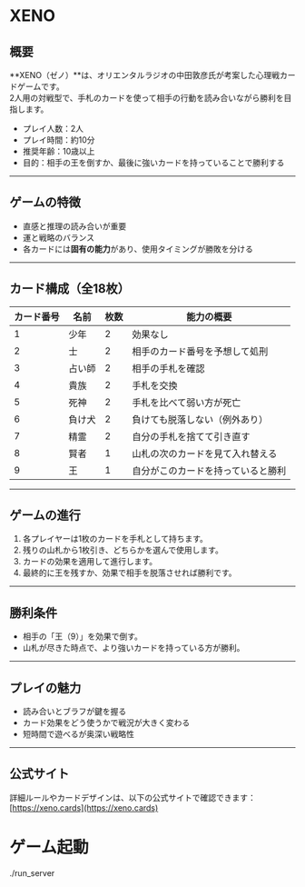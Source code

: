 # XENO

## 概要
**XENO（ゼノ）**は、オリエンタルラジオの中田敦彦氏が考案した心理戦カードゲームです。  
2人用の対戦型で、手札のカードを使って相手の行動を読み合いながら勝利を目指します。

- プレイ人数：2人
- プレイ時間：約10分
- 推奨年齢：10歳以上
- 目的：相手の王を倒すか、最後に強いカードを持っていることで勝利する

---

## ゲームの特徴
- 直感と推理の読み合いが重要
- 運と戦略のバランス
- 各カードには**固有の能力**があり、使用タイミングが勝敗を分ける

---

## カード構成（全18枚）
| カード番号 | 名前   | 枚数 | 能力の概要                         |
|------------|--------|------|------------------------------------|
| 1          | 少年   | 2    | 効果なし                           |
| 2          | 士      | 2    | 相手のカード番号を予想して処刑     |
| 3          | 占い師 | 2    | 相手の手札を確認                   |
| 4          | 貴族   | 2    | 手札を交換                         |
| 5          | 死神   | 2    | 手札を比べて弱い方が死亡           |
| 6          | 負け犬 | 2    | 負けても脱落しない（例外あり）     |
| 7          | 精霊   | 2    | 自分の手札を捨てて引き直す         |
| 8          | 賢者   | 1    | 山札の次のカードを見て入れ替える   |
| 9          | 王     | 1    | 自分がこのカードを持っていると勝利 |

---

## ゲームの進行
1. 各プレイヤーは1枚のカードを手札として持ちます。
2. 残りの山札から1枚引き、どちらかを選んで使用します。
3. カードの効果を適用して進行します。
4. 最終的に王を残すか、効果で相手を脱落させれば勝利です。

---

## 勝利条件
- 相手の「王（9）」を効果で倒す。
- 山札が尽きた時点で、より強いカードを持っている方が勝利。

---

## プレイの魅力
- 読み合いとブラフが鍵を握る
- カード効果をどう使うかで戦況が大きく変わる
- 短時間で遊べるが奥深い戦略性

---

## 公式サイト
詳細ルールやカードデザインは、以下の公式サイトで確認できます：  
[https://xeno.cards](https://xeno.cards)


# ゲーム起動
./run_server